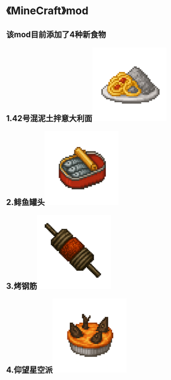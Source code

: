 <h1>《MineCraft》mod
<h2>该mod目前添加了4种新食物
  
1.42号混泥土拌意大利面<img src="https://raw.githubusercontent.com/yuan-shiguang/special-food/refs/heads/main/src/main/resources/assets/specialfood/textures/items/concrete_spaghetti.png" width = 200 height = 200>

2.鲱鱼罐头<img src="https://raw.githubusercontent.com/yuan-shiguang/special-food/refs/heads/main/src/main/resources/assets/specialfood/textures/items/fermented_herring.png" width = 200 height = 200>

3.烤钢筋<img src="https://raw.githubusercontent.com/yuan-shiguang/special-food/refs/heads/main/src/main/resources/assets/specialfood/textures/items/grilled_rebar.png" width = 200 height = 200>

4.仰望星空派<img src="https://raw.githubusercontent.com/yuan-shiguang/special-food/refs/heads/main/src/main/resources/assets/specialfood/textures/items/stargazy_pie.png" width = 200 height = 200>
